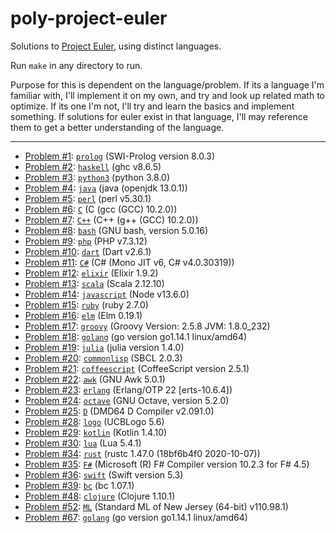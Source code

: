# poly-project-euler

Solutions to [Project Euler](https://projecteuler.net), using distinct languages.

Run `make` in any directory to run.

Purpose for this is dependent on the language/problem. If its a language I'm familiar with, I'll implement it on my own, and try and look up related math to optimize. If its one I'm not, I'll try and learn the basics and implement something. If solutions for euler exist in that language, I'll may reference them to get a better understanding of the language.

---

* [Problem \#1](https://projecteuler.net/problem=1): [`prolog`](./001-prolog/) (SWI-Prolog version 8.0.3)
* [Problem \#2](https://projecteuler.net/problem=2): [`haskell`](./002-haskell/) (ghc v8.6.5)
* [Problem \#3](https://projecteuler.net/problem=3): [`python3`](./003-python3/) (python 3.8.0)
* [Problem \#4](https://projecteuler.net/problem=4): [`java`](./004-java/) (java (openjdk 13.0.1))
* [Problem \#5](https://projecteuler.net/problem=5): [`perl`](./005-perl/) (perl v5.30.1)
* [Problem \#6](https://projecteuler.net/problem=6): [`C`](./006-C/) (C (gcc (GCC) 10.2.0))
* [Problem \#7](https://projecteuler.net/problem=7): [`C++`](./007-C++/) (C++ (g++ (GCC) 10.2.0))
* [Problem \#8](https://projecteuler.net/problem=8): [`bash`](./008-bash/) (GNU bash, version 5.0.16)
* [Problem \#9](https://projecteuler.net/problem=9): [`php`](./009-php/) (PHP v7.3.12)
* [Problem \#10](https://projecteuler.net/problem=10): [`dart`](./010-dart/) (Dart v2.6.1)
* [Problem \#11](https://projecteuler.net/problem=11): [`C#`](./011-C#/) (C# (Mono JIT v6, C# v4.0.30319))
* [Problem \#12](https://projecteuler.net/problem=12): [`elixir`](./012-elixir/) (Elixir 1.9.2)
* [Problem \#13](https://projecteuler.net/problem=13): [`scala`](./013-scala/) (Scala 2.12.10)
* [Problem \#14](https://projecteuler.net/problem=14): [`javascript`](./014-javascript/) (Node v13.6.0)
* [Problem \#15](https://projecteuler.net/problem=15): [`ruby`](./015-ruby/) (ruby 2.7.0)
* [Problem \#16](https://projecteuler.net/problem=16): [`elm`](./016-elm/) (Elm 0.19.1)
* [Problem \#17](https://projecteuler.net/problem=17): [`groovy`](./017-groovy/) (Groovy Version: 2.5.8 JVM: 1.8.0_232)
* [Problem \#18](https://projecteuler.net/problem=18): [`golang`](./018-golang/) (go version go1.14.1 linux/amd64)
* [Problem \#19](https://projecteuler.net/problem=19): [`julia`](./019-julia/) (julia version 1.4.0)
* [Problem \#20](https://projecteuler.net/problem=20): [`commonlisp`](./020-commonlisp/) (SBCL 2.0.3)
* [Problem \#21](https://projecteuler.net/problem=21): [`coffeescript`](./021-coffeescript/) (CoffeeScript version 2.5.1)
* [Problem \#22](https://projecteuler.net/problem=22): [`awk`](./022-awk/) (GNU Awk 5.0.1)
* [Problem \#23](https://projecteuler.net/problem=23): [`erlang`](./023-erlang/) (Erlang/OTP 22 [erts-10.6.4])
* [Problem \#24](https://projecteuler.net/problem=24): [`octave`](./024-octave/) (GNU Octave, version 5.2.0)
* [Problem \#25](https://projecteuler.net/problem=25): [`D`](./025-D/) (DMD64 D Compiler v2.091.0)
* [Problem \#28](https://projecteuler.net/problem=28): [`logo`](./028-logo/) (UCBLogo 5.6)
* [Problem \#29](https://projecteuler.net/problem=29): [`kotlin`](./029-kotlin/) (Kotlin 1.4.10)
* [Problem \#30](https://projecteuler.net/problem=30): [`lua`](./030-lua/) (Lua 5.4.1)
* [Problem \#34](https://projecteuler.net/problem=34): [`rust`](./034-rust/) (rustc 1.47.0 (18bf6b4f0 2020-10-07))
* [Problem \#35](https://projecteuler.net/problem=35): [`F#`](./035-F#/) (Microsoft (R) F# Compiler version 10.2.3 for F# 4.5)
* [Problem \#36](https://projecteuler.net/problem=36): [`swift`](./036-swift/) (Swift version 5.3)
* [Problem \#39](https://projecteuler.net/problem=39): [`bc`](./039-bc/) (bc 1.07.1)
* [Problem \#48](https://projecteuler.net/problem=48): [`clojure`](./048-clojure/) (Clojure 1.10.1)
* [Problem \#52](https://projecteuler.net/problem=52): [`ML`](./052-ML/) (Standard ML of New Jersey (64-bit) v110.98.1)
* [Problem \#67](https://projecteuler.net/problem=67): [`golang`](./067-golang/) (go version go1.14.1 linux/amd64)

